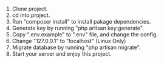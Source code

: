 1. Clone project.
2. cd into project.
3. Run "composer install" to install pakage dependencies.
4. Generate key by running "php artisan key:generate".
5. Copy ".env.example" to ".env" file, and change the config.
6. Change "127.0.0.1" to "localhost" (Linux Only)
7. Migrate database by running "php artisan migrate".
8. Start your server and enjoy this project.
